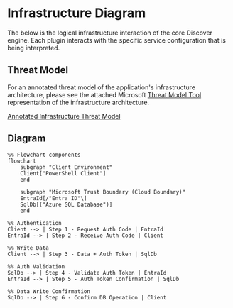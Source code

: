 # Infrastructure Diagram

The below is the logical infrastructure interaction of the core Discover engine.
Each plugin interacts with the specific service configuration that is being interpreted.

## Threat Model

For an annotated threat model of the application's infrastructure architecture, please see the attached Microsoft [Threat Model Tool](https://aka.ms/tmt) representation of the infrastructure architecture.

[Annotated Infrastructure Threat Model](../../assets/threat-models/infrastructure.tm7)

## Diagram

``` mermaid
%% Flowchart components
flowchart
    subgraph "Client Environment"
    Client["PowerShell Client"]
    end

    subgraph "Microsoft Trust Boundary (Cloud Boundary)"
    EntraId[/"Entra ID"\]
    SqlDb[("Azure SQL Database")]
    end

%% Authentication
Client --> | Step 1 - Request Auth Code | EntraId
EntraId --> | Step 2 - Receive Auth Code | Client

%% Write Data
Client --> | Step 3 - Data + Auth Token | SqlDb

%% Auth Validation
SqlDb --> | Step 4 - Validate Auth Token | EntraId
EntraId --> | Step 5 - Auth Token Confirmation | SqlDb

%% Data Write Confirmation
SqlDb --> | Step 6 - Confirm DB Operation | Client
```
